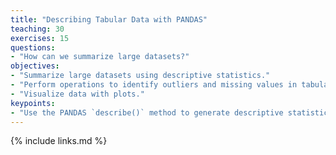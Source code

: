 ```yaml
---
title: "Describing Tabular Data with PANDAS"
teaching: 30
exercises: 15
questions:
- "How can we summarize large datasets?"
objectives:
- "Summarize large datasets using descriptive statistics."
- "Perform operations to identify outliers and missing values in tabular data ."
- "Visualize data with plots."
keypoints:
- "Use the PANDAS `describe()` method to generate descriptive statistics for a dataframe."
---
```




{% include links.md %}
